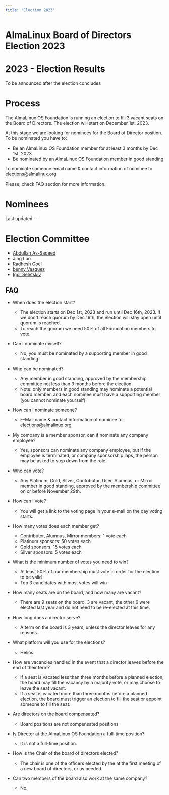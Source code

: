 ```yaml
---
title: 'Election 2023'
---
```

# AlmaLinux Board of Directors Election 2023

# 2023 - Election Results

To be announced after the election concludes

# Process

The AlmaLinux OS Foundation is running an election to fill 3 vacant seats on the Board of Directors. The election will start on December 1st, 2023.

At this stage we are looking for nominees for the Board of Director position. To be nominated you have to:

* Be an AlmaLinux OS Foundation member for at least 3 months by Dec 1st, 2023
* Be nominated by an AlmaLinux OS Foundation member in good standing

To nominate someone email name & contact information of nominee to elections@almalinux.org

Please, check FAQ section for more information.

# Nominees 

Last updated --

# Election Committee
* [Abdullah As-Sadeed](https://github.com/Abdullah-As-Sadeed)
* Jing Luo
* Radhesh Goel
* [benny Vasquez](https://www.linkedin.com/in/bennyvasquez/)
* [Igor Seletskiy](https://www.linkedin.com/in/iseletsk/)

## FAQ

* When does the election start?
  * The election starts on Dec 1st, 2023 and run until Dec 16th, 2023. If we don't reach quorum by Dec 16th, the election will stay open until quorum is reached.
  * To reach the quorum we need 50% of all Foundation members to vote.

* Can I nominate myself?
  * No, you must be nominated by a supporting member in good standing.

* Who can be nominated?
  * Any member in good standing, approved by the membership committee not less than 3 months before the election
  * Note: only members in good standing may nominate a potential board member, and each nominee must have a supporting member (you cannot nominate yourself).

* How can I nominate someone?
  * E-Mail name & contact information of nominee to elections@almalinux.org

* My company is a member sponsor, can it nominate any company employee?
  * Yes, sponsors can nominate any company employee, but if the employee is terminated, or company sponsorship laps, the person may be asked to step down from the role.

* Who can vote?
  * Any Platinum, Gold, Silver, Contributor, User, Alumnus, or Mirror member in good standing, approved by the membership committee on or before November 29th. 

* How can I vote?
  * You will get a link to the voting page in your e-mail on the day voting starts.

* How many votes does each member get?
  * Contributor, Alumnus, Mirror members: 1 vote each 
  * Platinum sponsors: 50 votes each 
  * Gold sponsors: 15 votes each 
  * Silver sponsors: 5 votes each

* What is the minimum number of votes you need to win?
  * At least 50% of our membership must vote in order for the election to be valid
  * Top 3 candidates with most votes will win
  
* How many seats are on the board, and how many are vacant?
  * There are 9 seats on the board, 3 are vacant, the other 6 were elected last year and do not need to be re-elected at this time.

* How long does a director serve?
  * A term on the board is 3 years, unless the director leaves for any reasons.

* What platform will you use for the elections?
  * Helios.

* How are vacancies handled in the event that a director leaves before the end of their term?
  * If a seat is vacated less than three months before a planned election, the board may fill the vacancy by a majority vote, or may choose to leave the seat vacant. 
  * If a seat is vacated more than three months before a planned election, the board must trigger an election to fill the seat or appoint someone to fill the seat.

* Are directors on the board compensated?
  * Board positions are not compensated positions

* Is Director at the AlmaLinux OS Foundation a full-time position?
  * It is not a full-time position.

* How is the Chair of the board of directors elected?
  * The chair is one of the officers elected by the at the first meeting of a new board of directors, or as needed.

* Can two members of the board also work at the same company?
  * No.
